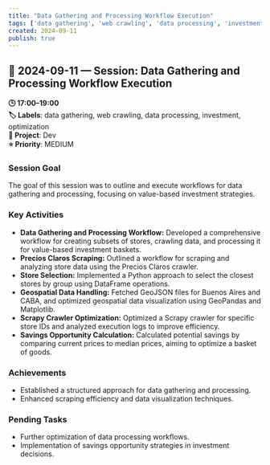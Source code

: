 ```yaml
---
title: "Data Gathering and Processing Workflow Execution"
tags: ['data gathering', 'web crawling', 'data processing', 'investment', 'optimization']
created: 2024-09-11
publish: true
---
```


## 📅 2024-09-11 — Session: Data Gathering and Processing Workflow Execution

**🕒 17:00–19:00**  
**🏷️ Labels**: data gathering, web crawling, data processing, investment, optimization  
**📂 Project**: Dev  
**⭐ Priority**: MEDIUM  


### Session Goal
The goal of this session was to outline and execute workflows for data gathering and processing, focusing on value-based investment strategies.

### Key Activities
- **Data Gathering and Processing Workflow:** Developed a comprehensive workflow for creating subsets of stores, crawling data, and processing it for value-based investment baskets.
- **Precios Claros Scraping:** Outlined a workflow for scraping and analyzing store data using the Precios Claros crawler.
- **Store Selection:** Implemented a Python approach to select the closest stores by group using DataFrame operations.
- **Geospatial Data Handling:** Fetched GeoJSON files for Buenos Aires and CABA, and optimized geospatial data visualization using GeoPandas and Matplotlib.
- **Scrapy Crawler Optimization:** Optimized a Scrapy crawler for specific store IDs and analyzed execution logs to improve efficiency.
- **Savings Opportunity Calculation:** Calculated potential savings by comparing current prices to median prices, aiming to optimize a basket of goods.

### Achievements
- Established a structured approach for data gathering and processing.
- Enhanced scraping efficiency and data visualization techniques.

### Pending Tasks
- Further optimization of data processing workflows.
- Implementation of savings opportunity strategies in investment decisions.
